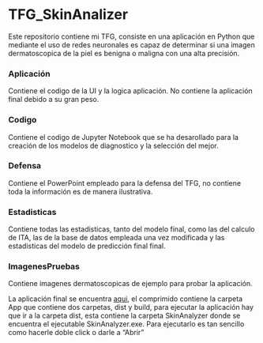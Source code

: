 # TFG_SkinAnalizer
Este repositorio contiene mi TFG, consiste en una aplicación en Python que mediante el uso de redes neuronales es capaz de determinar si una imagen dermatoscopica de la piel es benigna o maligna con una alta precisión.

### Aplicación
Contiene el codigo de la UI y la logica aplicación. No contiene la aplicación final debido a su gran peso.

### Codigo
Contiene el codigo de Jupyter Notebook que se ha desarollado para la creación de los modelos de diagnostico y la selección del mejor.

### Defensa
Contiene el PowerPoint empleado para la defensa del TFG, no contiene toda la información es de manera ilustrativa. 

### Estadisticas
Contiene todas las estadisticas, tanto del modelo final, como las del calculo de ITA, las de la base de datos empleada una vez modificada y las estadisticas del modelo de predicción final final.

### ImagenesPruebas
Contiene imagenes dermatoscopicas de ejemplo para probar la aplicación.

La aplicación final se encuentra [aqui](https://drive.google.com/file/d/1KhEhrTcmIeuWwdX8sP_5VXzKcngV1XHK/view?usp=drive_link), el comprimido contiene la carpeta App que contiene dos carpetas, dist y build, para ejecutar la aplicación hay que ir a la carpeta dist, esta contiene la carpeta SkinAnalyzer donde se encuentra el ejecutable SkinAnalyzer.exe. Para ejecutarlo es tan sencillo como hacerle doble click o darle a “Abrir”
